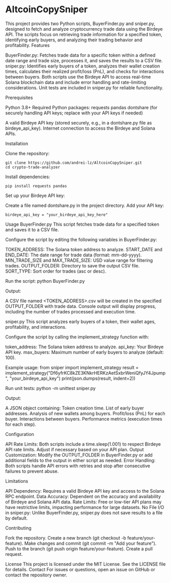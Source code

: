 # AltcoinCopySniper
This project provides two Python scripts, BuyerFinder.py and sniper.py, designed to fetch and analyze cryptocurrency trade data using the Birdeye API. The scripts focus on retrieving trade information for a specified token, identifying early buyers, and analyzing their trading behavior and profitability.
Features

BuyerFinder.py: Fetches trade data for a specific token within a defined date range and trade size, processes it, and saves the results to a CSV file.
sniper.py: Identifies early buyers of a token, analyzes their wallet creation times, calculates their realized profit/loss (PnL), and checks for interactions between buyers.
Both scripts use the Birdeye API to access real-time Solana blockchain data and include error handling and rate-limiting considerations.
Unit tests are included in sniper.py for reliable functionality.

Prerequisites

Python 3.8+
Required Python packages:
requests
pandas
dontshare (for securely handling API keys; replace with your API keys if needed)


A valid Birdeye API key (stored securely, e.g., in a dontshare.py file as birdeye_api_key).
Internet connection to access the Birdeye and Solana APIs.

Installation

Clone the repository:
```
git clone https://github.com/andrei-lz/AltcoinCopySniper.git
cd crypto-trade-analyzer
```

Install dependencies:
```
pip install requests pandas
```

Set up your Birdeye API key:

Create a file named dontshare.py in the project directory.
Add your API key:
```
birdeye_api_key = "your_birdeye_api_key_here"
```


Usage
BuyerFinder.py
This script fetches trade data for a specified token and saves it to a CSV file.

Configure the script by editing the following variables in BuyerFinder.py:

TOKEN_ADDRESS: The Solana token address to analyze.
START_DATE and END_DATE: The date range for trade data (format: mm-dd-yyyy).
MIN_TRADE_SIZE and MAX_TRADE_SIZE: USD value range for filtering trades.
OUTPUT_FOLDER: Directory to save the output CSV file.
SORT_TYPE: Sort order for trades (asc or desc).


Run the script:
python BuyerFinder.py


Output:

A CSV file named <TOKEN_ADDRESS>.csv will be created in the specified OUTPUT_FOLDER with trade data.
Console output will display progress, including the number of trades processed and execution time.



sniper.py
This script analyzes early buyers of a token, their wallet ages, profitability, and interactions.

Configure the script by calling the implement_strategy function with:

token_address: The Solana token address to analyze.
api_key: Your Birdeye API key.
max_buyers: Maximum number of early buyers to analyze (default: 100).


Example usage:
from sniper import implement_strategy
result = implement_strategy("Df6yfrKC8kZE3KNkrHERKzAetSxbrWeniQfyJY4Jpump", "your_birdeye_api_key")
print(json.dumps(result, indent=2))


Run unit tests:
python -m unittest sniper.py


Output:

A JSON object containing:
Token creation time.
List of early buyer addresses.
Analysis of new wallets among buyers.
Profit/loss (PnL) for each buyer.
Interactions between buyers.
Performance metrics (execution times for each step).





Configuration

API Rate Limits: Both scripts include a time.sleep(1.001) to respect Birdeye API rate limits. Adjust if necessary based on your API plan.
Output Customization: Modify the OUTPUT_FOLDER in BuyerFinder.py or add additional fields to the output in either script as needed.
Error Handling: Both scripts handle API errors with retries and stop after consecutive failures to prevent abuse.

Limitations

API Dependency: Requires a valid Birdeye API key and access to the Solana RPC endpoint.
Data Accuracy: Dependent on the accuracy and availability of Birdeye and Solana API data.
Rate Limits: Free or low-tier API plans may have restrictive limits, impacting performance for large datasets.
No File I/O in sniper.py: Unlike BuyerFinder.py, sniper.py does not save results to a file by default.

Contributing

Fork the repository.
Create a new branch (git checkout -b feature/your-feature).
Make changes and commit (git commit -m "Add your feature").
Push to the branch (git push origin feature/your-feature).
Create a pull request.

License
This project is licensed under the MIT License. See the LICENSE file for details.
Contact
For issues or questions, open an issue on GitHub or contact the repository owner.

